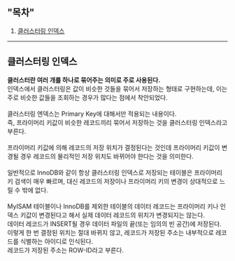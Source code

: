 ## "목차" <br>
1. [클러스터링 인덱스](#클러스터링-인덱스-)

---
## 클러스터링 인덱스 <br>

**클러스터란 여러 개를 하나로 묶어주는 의미로 주로 사용된다.** <br>
인덱스에서 클러스터링은 값이 비슷한 것들을 묶어서 저장하는 형태로 구현하는데, 이는 주로 비슷한 값들을 조회하는 경우가 많다는 점에서 착안되었다. <br>
<br>
클러스터링 엔덱스는 Primary Key에 대해서만 적용되는 내용이다. <br>
즉, 프라이머리 키값이 비슷한 레코드끼리 묶어서 저장하는 것을 클러스터링 인덱스라고 부른다. <br>
<br>
프라이머리 키값에 의해 레코드의 저장 위치가 결정된다는 것인데 프라이머리 키값이 변경될 경우 레코드의 물리적인 저장 위치도 바뀌어야 한다는 것을 의미한다. <br>
<br>
일반적으로 InnoDB와 같이 항상 클러스터링 인덱스로 저장되는 테이블은 프라이머리 키 검색이 매우 빠르며, 대신 레코드의 저장이나 프라이머리 키의 변경이 상대적으로 느릴 수 밖에 없다. <br>
<br>
MyISAM 테이블이나 InnoDB를 제외한 테이블의 데이터 레코드는 프라이머리 키나 인덱스 키값이 변경된다고 해서 실제 데이터 레코드의 위치가 변경되지는 않는다. <br>
데이터 레코드가 INSERT될 경우 데이터 파일의 끝(또는 임의의 빈 공간)에 저장된다. <br>
이렇게 한 번 결정된 위치는 절대 바뀌지 않고, 레코드가 저장된 주소는 내부적으로 레코드를 식별하는 아이디로 인식된다. <br>
레코드가 저장된 주소는 ROW-ID라고 부른다. <br>